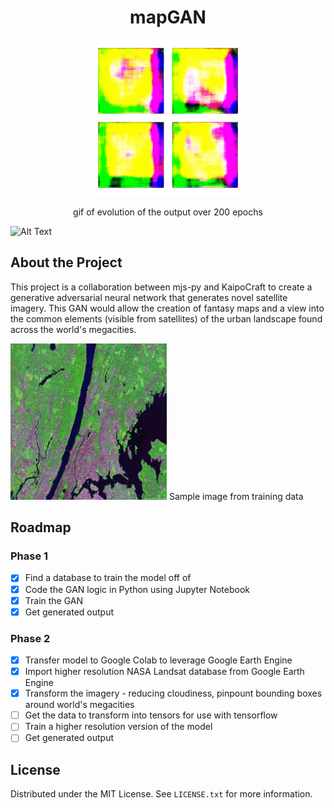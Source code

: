 <!-- mapGAN README -->
<div align="center">
  <h1>mapGAN</h1>
  <a href="https://github.com/KaipoCraft/mapGAN">
    <img src="./images/generatedImagery.gif" alt="Logo" width="250" height="250">
  </a>

  <p align="center">gif of evolution of the output over 200 epochs</p>
</div>

![Alt Text](https://media.giphy.com/media/vFKqnCdLPNOKc/giphy.gif)

## About the Project

This project is a collaboration between mjs-py and KaipoCraft to create a generative adversarial neural network that generates novel satellite imagery. This GAN would allow the creation of fantasy maps and a view into the common elements (visible from satellites) of the urban landscape found across the world's megacities.

<div align="left">
    <img src="./data/yonkers-satellite-image.jpg" alt="Logo" width="250" height="250">
    Sample image from training data
</div>

## Roadmap
### Phase 1
- [x] Find a database to train the model off of
- [x] Code the GAN logic in Python using Jupyter Notebook
- [x] Train the GAN
- [x] Get generated output
### Phase 2
- [x] Transfer model to Google Colab to leverage Google Earth Engine
- [x] Import higher resolution NASA Landsat database from Google Earth Engine
- [x] Transform the imagery - reducing cloudiness, pinpount bounding boxes around world's megacities
- [ ] Get the data to transform into tensors for use with tensorflow
- [ ] Train a higher resolution version of the model
- [ ] Get generated output

## License
Distributed under the MIT License. See `LICENSE.txt` for more information.